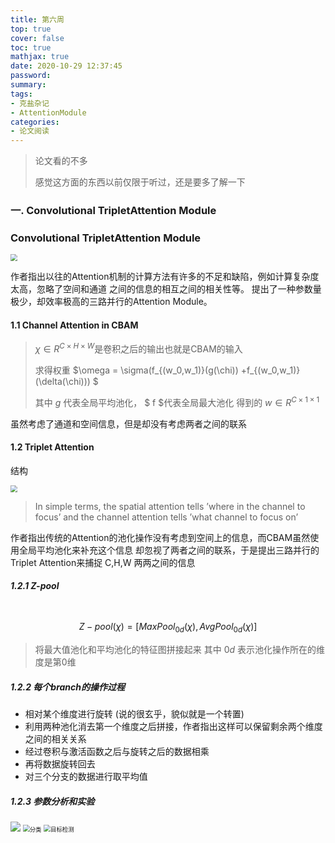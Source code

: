 ```yaml
---
title: 第六周
top: true
cover: false
toc: true
mathjax: true
date: 2020-10-29 12:37:45
password:
summary:
tags:
- 克盐杂记
- AttentionModule
categories:
- 论文阅读
---
```


> 论文看的不多
>
> 感觉这方面的东西以前仅限于听过，还是要多了解一下

### 一. Convolutional TripletAttention Module



### Convolutional TripletAttention Module

<img src=".\source\pic1.png" style="zoom:67%;" />

<p>
    	作者指出以往的Attention机制的计算方法有许多的不足和缺陷，例如计算复杂度太高，忽略了空间和通道
    之间的信息的相互之间的相关性等。
    	提出了一种参数量极少，却效率极高的三路并行的Attention Module。
</p>



#### 1.1 Channel Attention in CBAM

>$\chi \in R^{C \times H \times W}$是卷积之后的输出也就是CBAM的输入
>
>求得权重     $\omega = \sigma(f_{(w_0,w_1)}(g(\chi)) +f_{(w_0,w_1)}(\delta(\chi)))  $
>
>其中 $g$ 代表全局平均池化， $ f $代表全局最大池化 得到的 $w \in R^{C \times 1 \times 1}$

<p>虽然考虑了通道和空间信息，但是却没有考虑两者之间的联系</p>

#### 1.2 Triplet Attention

结构

<img src=".\source\pic2.png" style="zoom:67%;" />

> In simple terms, the spatial attention tells  ’where in the channel to focus’  and the channel attention tells  ’what channel to focus on’

<p>
    作者指出传统的Attention的池化操作没有考虑到空间上的信息，而CBAM虽然使用全局平均池化来补充这个信息
    却忽视了两者之间的联系，于是提出三路并行的Triplet Attention来捕捉 C,H,W 两两之间的信息
</p>


##### 1.2.1 Z-pool

​	$$Z-pool(\chi) = [MaxPool_{0d}(\chi),AvgPool_{0d}(\chi)]$$

>将最大值池化和平均池化的特征图拼接起来
>其中 $0d$ 表示池化操作所在的维度是第0维



##### 1.2.2 每个branch的操作过程

* 相对某个维度进行旋转 (说的很玄乎，貌似就是一个转置)
* 利用两种池化消去第一个维度之后拼接，作者指出这样可以保留剩余两个维度之间的相关关系
* 经过卷积与激活函数之后与旋转之后的数据相乘
* 再将数据旋转回去
* 对三个分支的数据进行取平均值

##### 1.2.3 参数分析和实验

<img src=".\source\pic3.png" style="zoom:100%;" />

<img src=".\source\pic5.png" alt="分类" style="zoom:67%;" />

<img src=".\source\pic6.png" alt="目标检测" style="zoom:67%;" />



